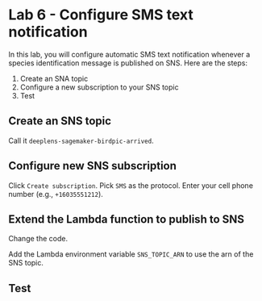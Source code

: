 # Lab 6 - Configure SMS text notification

In this lab, you will configure automatic SMS text notification whenever a species identification message is published on SNS.  Here are the steps:

1. Create an SNA topic
2. Configure a new subscription to your SNS topic
3. Test

## Create an SNS topic

Call it `deeplens-sagemaker-birdpic-arrived`.

## Configure new SNS subscription

Click `Create subscription`.  Pick `SMS` as the protocol.  Enter your cell phone number (e.g., `+16035551212`).

## Extend the Lambda function to publish to SNS

Change the code.

Add the Lambda environment variable `SNS_TOPIC_ARN` to use the arn of the SNS topic.

## Test
